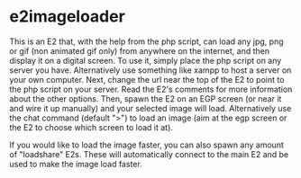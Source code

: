 # e2imageloader

This is an E2 that, with the help from the php script, can load any jpg, png or gif (non animated gif only) from anywhere on the internet, and then display it on a digital screen.
To use it, simply place the php script on any server you have. Alternatively use something like xampp to host a server on your own computer.
Next, change the url near the top of the E2 to point to the php script on your server.
Read the E2's comments for more information about the other options.
Then, spawn the E2 on an EGP screen (or near it and wire it up manually) and your selected image will load.
Alternatively use the chat command (default ">") to load an image (aim at the egp screen or the E2 to choose which screen to load it at).

If you would like to load the image faster, you can also spawn any amount of "loadshare" E2s. These will automatically connect to the main E2 and be used to make the image load faster.
